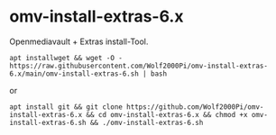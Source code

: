 # omv-install-extras-6.x
Openmediavault + Extras install-Tool.
```
apt installwget && wget -O - https://raw.githubusercontent.com/Wolf2000Pi/omv-install-extras-6.x/main/omv-install-extras-6.sh | bash
```
or
```
apt install git && git clone https://github.com/Wolf2000Pi/omv-install-extras-6.x && cd omv-install-extras-6.x && chmod +x omv-install-extras-6.sh && ./omv-install-extras-6.sh
```
